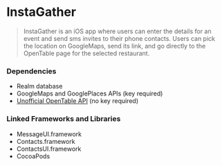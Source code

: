 # InstaGather
> InstaGather is an iOS app where users can enter the details for an event and send sms invites to their phone contacts. Users can pick the location on GoogleMaps, send its link, and go directly to the OpenTable page for the selected restaurant. 

### Dependencies
* Realm database
* GoogleMaps and GooglePlaces APIs (key required)
* [Unofficial OpenTable API](http://opentable.herokuapp.com/) (no key required)

### Linked Frameworks and Libraries
* MessageUI.framework
* Contacts.framework
* ContactsUI.framework
* CocoaPods
